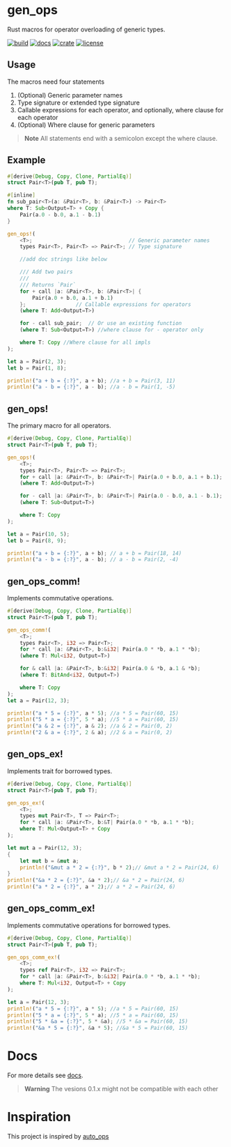 # gen_ops

Rust macros for operator overloading of generic types. 

[![build](https://img.shields.io/github/actions/workflow/status/K-Vinayak/gen_ops/rust.yml?logo=github&style=flat-square)](https://github.com/K-Vinayak/gen_ops/actions/workflows/rust.yml)
[![docs](https://img.shields.io/docsrs/gen_ops/latest?style=flat-square)](https://docs.rs/gen_ops/)
[![crate](https://img.shields.io/crates/v/gen_ops?style=flat-square)](https://crates.io/gen_ops)
[![license](https://img.shields.io/crates/l/gen_ops?style=flat-square)](https://github.com/K-Vinayak/gen_ops/blob/main/LICENSE.md)

## Usage

The macros need four statements 

1. (Optional) Generic parameter names
2. Type signature or extended type signature
3. Callable expressions for each operator, and optionally, where clause for each operator
4. (Optional) Where clause for generic parameters

> **Note** 
> All statements end with a semicolon except the where clause.

## Example

```rust
#[derive(Debug, Copy, Clone, PartialEq)]
struct Pair<T>(pub T, pub T);

#[inline]
fn sub_pair<T>(a: &Pair<T>, b: &Pair<T>) -> Pair<T>
where T: Sub<Output=T> + Copy {
    Pair(a.0 - b.0, a.1 - b.1)
}

gen_ops!(
    <T>;                               // Generic parameter names
    types Pair<T>, Pair<T> => Pair<T>; // Type signature

    //add doc strings like below

    /// Add two pairs
    /// 
    /// Returns `Pair`
    for + call |a: &Pair<T>, b: &Pair<T>| {
        Pair(a.0 + b.0, a.1 + b.1)
    };                // Callable expressions for operators
    (where T: Add<Output=T>)

    for - call sub_pair;  // Or use an existing function
    (where T: Sub<Output=T>) //where clause for - operator only

    where T: Copy //Where clause for all impls
);

let a = Pair(2, 3);
let b = Pair(1, 8);

println!("a + b = {:?}", a + b); //a + b = Pair(3, 11)
println!("a - b = {:?}", a - b); //a - b = Pair(1, -5)
```

## gen_ops!

The primary macro for all operators. 

```rust
#[derive(Debug, Copy, Clone, PartialEq)]
struct Pair<T>(pub T, pub T);

gen_ops!(
    <T>;
    types Pair<T>, Pair<T> => Pair<T>;
    for + call |a: &Pair<T>, b: &Pair<T>| Pair(a.0 + b.0, a.1 + b.1);
    (where T: Add<Output=T>)

    for - call |a: &Pair<T>, b: &Pair<T>| Pair(a.0 - b.0, a.1 - b.1);
    (where T: Sub<Output=T>)

    where T: Copy
);

let a = Pair(10, 5);
let b = Pair(8, 9);

println!("a + b = {:?}", a + b); // a + b = Pair(18, 14)
println!("a - b = {:?}", a - b); // a - b = Pair(2, -4)
```

## gen_ops_comm!

Implements commutative operations. 

```rust
#[derive(Debug, Copy, Clone, PartialEq)]
struct Pair<T>(pub T, pub T);

gen_ops_comm!(
    <T>;
    types Pair<T>, i32 => Pair<T>;
    for * call |a: &Pair<T>, b:&i32| Pair(a.0 * *b, a.1 * *b);
    (where T: Mul<i32, Output=T>)

    for & call |a: &Pair<T>, b:&i32| Pair(a.0 & *b, a.1 & *b);
    (where T: BitAnd<i32, Output=T>)

    where T: Copy
);
let a = Pair(12, 3);

println!("a * 5 = {:?}", a * 5); //a * 5 = Pair(60, 15)
println!("5 * a = {:?}", 5 * a); //5 * a = Pair(60, 15)
println!("a & 2 = {:?}", a & 2); //a & 2 = Pair(0, 2)
println!("2 & a = {:?}", 2 & a); //2 & a = Pair(0, 2)
```

## gen_ops_ex!

Implements trait for borrowed types. 

```rust
#[derive(Debug, Copy, Clone, PartialEq)]
struct Pair<T>(pub T, pub T);

gen_ops_ex!(
    <T>;
    types mut Pair<T>, T => Pair<T>;
    for * call |a: &Pair<T>, b:&T| Pair(a.0 * *b, a.1 * *b);
    where T: Mul<Output=T> + Copy
);

let mut a = Pair(12, 3);
{
    let mut b = &mut a;
    println!("&mut a * 2 = {:?}", b * 2);// &mut a * 2 = Pair(24, 6)
}
println!("&a * 2 = {:?}", &a * 2);// &a * 2 = Pair(24, 6)
println!("a * 2 = {:?}", a * 2);// a * 2 = Pair(24, 6)
```

## gen_ops_comm_ex!

Implements commutative operations for borrowed types. 

```rust
#[derive(Debug, Copy, Clone, PartialEq)]
struct Pair<T>(pub T, pub T);

gen_ops_comm_ex!(
    <T>;
    types ref Pair<T>, i32 => Pair<T>;
    for * call |a: &Pair<T>, b:&i32| Pair(a.0 * *b, a.1 * *b);
    where T: Mul<i32, Output=T> + Copy
);

let a = Pair(12, 3);
println!("a * 5 = {:?}", a * 5); //a * 5 = Pair(60, 15)
println!("5 * a = {:?}", 5 * a); //5 * a = Pair(60, 15)
println!("5 * &a = {:?}", 5 * &a); //5 * &a = Pair(60, 15)
println!("&a * 5 = {:?}", &a * 5); //&a * 5 = Pair(60, 15)
```

# Docs
For more details see [docs](https://docs.rs/gen_ops).

> **Warning**
> The vesions 0.1.x might not be compatible with each other

# Inspiration

This project is inspired by [auto_ops](https://crates.io/crates/auto_ops)